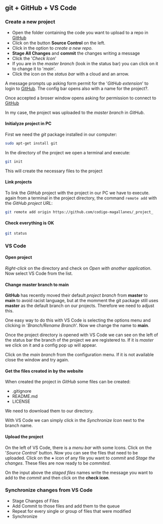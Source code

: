 ## git + GitHub + VS Code

### Create a new project

- Open the folder containing the code you want to upload to a repo in [GitHub](https://github.com)
- Click on the button **Source Control** on the left.
- Click in the option to _create a new repo_.
- **Stage All Changes** and **commit** the changes writing a message
- Click the '_Check Icon_'
- If you are in the _master branch_ (look in the status bar) you can click on it to change it to '_main_'.
- Click the icon on the _status bar_ with a cloud and an arrow.

A message prompts up asking form permit for the '_GitHub extension_' to login to [GitHub](https://github.com). The config bar opens also with a name for the project?.

Once accepted a broser window opens asking for permission to connect to [GitHub](https://github.com)

In my case, the project was uploaded to the _master branch_ in _GitHub_.

#### Initialyze project in PC

First we need the _git_ package installed in our computer:

```sh
sudo apt-get install git
```

In the directory of the project we open a terminal and execute:

```sh
git init
```

This will create the necessary files to the project

#### Link projects

To link the _GitHub_ project with the project in our PC we have to execute. again from a terminal in the project directory, the command `remote add` with the _GitHub project URL_:

```sh
git remote add origin https://github.com/codigo-magallanes/_project_
```

#### Check everything is OK

```sh
git status
```

### VS Code

#### Open project

_Right-click_ on the directory and check on _Open with another application_. Now select VS Code from the list.

#### Change master branch to main

**GitHub** has recently moved their default _project branch_ from **master** to **main** to avoid racist language, but at the momment the git package still uses **master** as the default branch on our projects.
Therefore we need to adjust this.

One easy way to do this with VS Code is selecting the options menu and clicking in '_Branch/Rename Branch_'. Now we change the name to **main**.

Once the project directory is opened with VS Code we can see on the left of the status bar the branch of the project we are registered to. If it is _master_ we click on it and a config pop up will appear.

Click on the _main branch_ from the configuration menu. If it is not available close the window and try again.

#### Get the files created in by the website

When created the project in _GitHub_ some files can be created:

- .gitignore
- README.md
- LICENSE

We need to download them to our directory.

With VS Code we can simply click in the _Synchronize Icon_ next to the branch name.

#### Upload the project

On the left of VS Code, there is a _menu bar_ with some Icons. Click on the '_Source Control_' button. Now you can see the files that need to be uploaded. Click on the **+** icon of any file you want to _commit_ and _Stage the changes_. These files are now ready to be _commited_.

On the input above the _staged files_ names write the message you want to add to the _commit_ and then click on the **check icon**.

### Synchronize changes from VS Code

- Stage Changes of Files
- Add Commit to those files and add them to the queue
- Repeat for every single or group of files that were modified
- Synchronize
